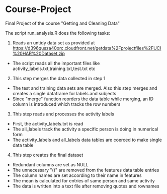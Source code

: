 # Course-Project
Final Project of the course "Getting and Cleaning Data" 

The script run_analysis.R does the following tasks:
1. Reads an untidy data set as provided at https://d396qusza40orc.cloudfront.net/getdata%2Fprojectfiles%2FUCI%20HAR%20Dataset.zip
  * The script reads all the important files like activity_labels.txt,training.txt,test.txt etc
2. This step merges the data collected in step 1 
  *  The test and training data sets are merged. Also this step merges and creates a single dataframe for labels and subjects
  *  Since "merge" function reorders the data table while merging, an ID column is introduced which tracks the row numbers
3. This step reads and processes the activity labels
  *  First, the activity_labels.txt is read
  *  The all_labels track the activity a specific person is doing in numerical form
  *  The activity_labels and all_labels data tables are coerced to make single data table 
4. This step creates the final dataset
  * Redundant columns are set as NULL
  * The unnecessary "()" are removed from the features data table entries
  * The column names are set according to their name in features 
  * The mean is calculated for entries of same person and same activity
  * The data is written into a text file after removing quotes and rownames

